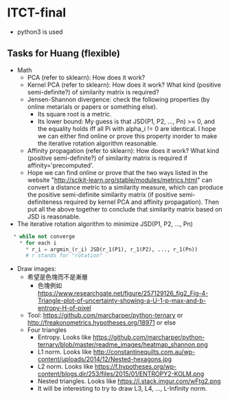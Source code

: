 # ITCT-final
* python3 is used
## Tasks for Huang (flexible)
* Math
  * PCA (refer to sklearn): How does it work?
  * Kernel PCA (refer to sklearn): How does it work?	What kind (positive semi-definite?) of similarity matrix is required?
  * Jensen-Shannon divergence: check the following properties (by online metarials or papers or something else).
    * Its square root is a metric.
    * Its lower bound: My guess is that JSD(P1, P2, ..., Pn) >= 0, and the equality holds iff all Pi with alpha_i != 0 are identical. I hope we can either find online or prove this property inorder to make the iterative rotation algorithm reasonable.
  * Affinity propagation (refer to sklearn): How does it work? What kind (positive semi-definite?) of similarity matrix is required if affinity='precomputed'.
  * Hope we can find online or prove that the two ways listed in the website "http://scikit-learn.org/stable/modules/metrics.html" can convert a distance metric to a similarity measure, which can produce the positive semi-definite similarity matrix (if positive semi-definiteness required by kernel PCA and affinity propagation). Then put all the above together to conclude that similarity matrix based on JSD is reasonable.
* The iterative rotation algorithm to minimize JSD(P1, P2, ..., Pn)
``` python
  * while not converge
    * for each i
      * r_i = argmin_(r_i) JSD(r_1(P1), r_1(P2), ..., r_1(Pn))
      # r stands for "rotation"
```
* Draw images:
  * 希望是色塊而不是漸層
    * 色塊例如 https://www.researchgate.net/figure/257129126_fig2_Fig-4-Triangle-plot-of-uncertainty-showing-a-U-1-p-max-and-b-entropy-H-of-pixel
  * Tool: https://github.com/marcharper/python-ternary or http://freakonometrics.hypotheses.org/18971 or else
  * Four triangles
    * Entropy. Looks like https://github.com/marcharper/python-ternary/blob/master/readme_images/heatmap_shannon.png
    * L1 norm. Looks like http://constantinequilts.com.au/wp-content/uploads/2014/12/Nested-hexagons.jpg
    * L2 norm. Looks like https://f.hypotheses.org/wp-content/blogs.dir/253/files/2015/01/ENTROPY2-KOLM.png
    * Nested triangles. Looks like https://i.stack.imgur.com/wFtg2.png
    * It will be interesting to try to draw L3, L4, ..., L-Infinity norm.
